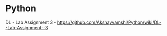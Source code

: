 # Python

DL - Lab Assignment 3 - https://github.com/Akshayvamshi/Python/wiki/DL--Lab-Assignment--3

